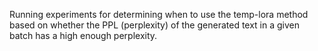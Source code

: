 Running experiments for determining when to use the temp-lora method based on whether the PPL (perplexity) of the generated text in a given batch has a high enough perplexity.

